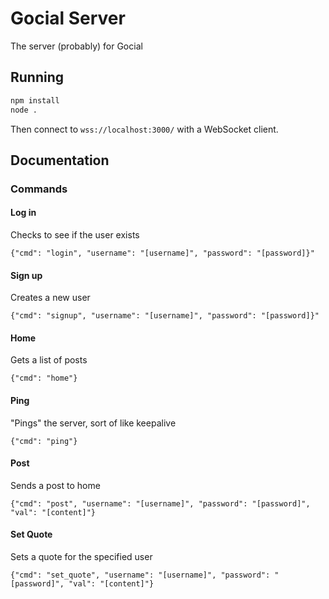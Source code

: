 # Gocial Server
The server (probably) for Gocial
## Running
```bash
npm install
node .
```

Then connect to `wss://localhost:3000/` with a WebSocket client.
## Documentation
### Commands
#### Log in
Checks to see if the user exists

`{"cmd": "login", "username": "[username]", "password": "[password]}"`
#### Sign up
Creates a new user

`{"cmd": "signup", "username": "[username]", "password": "[password]}"`
#### Home
Gets a list of posts

`{"cmd": "home"}`
#### Ping
"Pings" the server, sort of like keepalive

`{"cmd": "ping"}`
#### Post
Sends a post to home

`{"cmd": "post", "username": "[username]", "password": "[password]", "val": "[content]"}`
#### Set Quote
Sets a quote for the specified user

`{"cmd": "set_quote", "username": "[username]", "password": "[password]", "val": "[content]"}`